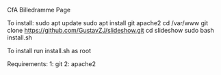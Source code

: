 CfA Billedramme Page

To install:
sudo apt update
sudo apt install git apache2
cd /var/www
git clone https://github.com/GustavZJ/slideshow.git
cd slideshow
sudo bash install.sh

To install run install.sh as root

Requirements:
1: git
2: apache2